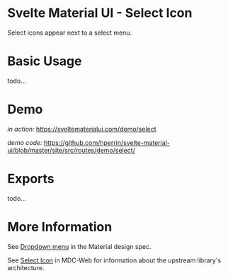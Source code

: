 # Svelte Material UI - Select Icon

Select icons appear next to a select menu.

# Basic Usage

todo...

# Demo

_in action:_ https://sveltematerialui.com/demo/select

_demo code:_ https://github.com/hperrin/svelte-material-ui/blob/master/site/src/routes/demo/select/

# Exports

todo...

# More Information

See [Dropdown menu](https://material.io/components/menus#dropdown-menu) in the Material design spec.

See [Select Icon](https://github.com/material-components/material-components-web/tree/v10.0.0/packages/mdc-select/icon) in MDC-Web for information about the upstream library's architecture.
